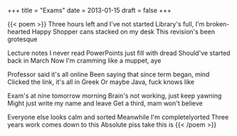 +++
title = "Exams"
date = 2013-01-15
draft = false
+++

{{< poem >}}
Three hours left and I've not started
Library's full, I'm broken-hearted
Happy Shopper cans stacked on my desk
This revision's been grotesque

Lecture notes I never read
PowerPoints just fill with dread
Should've started back in March
Now I'm cramming like a muppet, aye

Professor said it's all online
Been saying that since term began, mind
Clicked the link, it's all in Greek
Or maybe Java, fuck knows like

Exam's at nine tomorrow morning
Brain's not working, just keep yawning
Might just write my name and leave
Get a third, mam won't believe

Everyone else looks calm and sorted
Meanwhile I'm completelyorted
Three years work comes down to this
Absolute piss take this is
{{< /poem >}}

